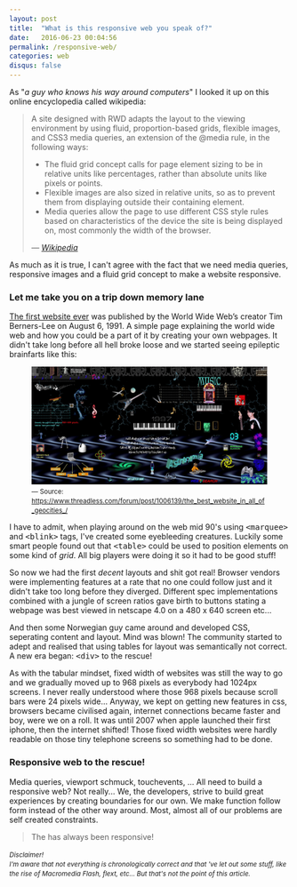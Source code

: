 ```yaml
---
layout: post
title:  "What is this responsive web you speak of?"
date:   2016-06-23 00:04:56
permalink: /responsive-web/
categories: web
disqus: false
---
```


<p>As "<em>a guy who knows his way around computers</em>" I looked it up on this online encyclopedia called wikipedia:</p>

<blockquote class="quote">
	<p>A site designed with RWD adapts the layout to the viewing environment by using fluid, proportion-based grids, flexible images, and CSS3 media queries, an extension of the @media rule, in the following ways:</p>
	<ul type="disc">
		<li>The fluid grid concept calls for page element sizing to be in relative units like percentages, rather than absolute units like pixels or points.</li>
		<li>Flexible images are also sized in relative units, so as to prevent them from displaying outside their containing element.</li>
		<li>Media queries allow the page to use different CSS style rules based on characteristics of the device the site is being displayed on, most commonly the width of the browser.</li>
	</ul>
	<cite>
		&mdash; <a href="https://en.wikipedia.org/wiki/Responsive_web_design">Wikipedia</a>
	</cite>
</blockquote>

<p>As much as it is true, I can't agree with the fact that we need media queries, responsive images and a fluid grid concept to make a website responsive. </p>

<h3>Let me take you on a trip down memory lane</h3>

<p>
	<a href="http://info.cern.ch/hypertext/WWW/TheProject.html">The first website ever</a> was published by the World Wide Web’s creator Tim Berners-Lee on August 6, 1991. A simple page explaining the world wide web and how you could be a part of it by creating your own webpages. It didn't take long before all hell broke loose and we started seeing epileptic brainfarts like this:
</p>

<figure>
	<img src="/a/responsive-web/geocities.gif" alt="An old school geocities website with space backgrounds and animated gifs" />
	<figcaption><small>&mdash; Source: <a href="https://www.threadless.com/forum/post/1006139/the_best_website_in_all_of_geocities_/">https://www.threadless.com/forum/post/1006139/the_best_website_in_all_of_geocities_/</a></small></figcaption>
</figure>

<p>I have to admit, when playing around on the web mid 90's using <kbd>&lt;marquee&gt;</kbd> and <kbd>&lt;blink&gt;</kbd> tags, I've created some eyebleeding creatures. Luckily some smart people found out that <kbd>&lt;table&gt;</kbd> could be used to position elements on some kind of <em>grid</em>. All big players were doing it so it had to be good stuff!</p>

<p>So now we had the first <em>decent</em> layouts and shit got real! Browser vendors were implementing features at a rate that no one could follow just and it didn't take too long before they diverged. Different spec implementations combined with a jungle of screen ratios gave birth to buttons stating a webpage was best viewed in netscape 4.0 on a 480 x 640 screen etc...</p>

<p>And then some Norwegian guy came around and developed CSS, seperating content and layout. Mind was blown! The community started to adept and realised that using tables for layout was semantically not correct. A new era began: <kbd>&lt;div&gt;</kbd> to the rescue!</p> 

<p>As with the tabular mindset, fixed width of websites was still the way to go and we gradually moved up to 968 pixels as everybody had 1024px screens. I never really understood where those 968 pixels because scroll bars were 24 pixels wide... Anyway, we kept on getting new features in css, browsers became civilised again, internet connections became faster and boy, were we on a roll. It was until 2007 when apple launched their first iphone, then the internet shifted! Those fixed width websites were hardly readable on those tiny telephone screens so something had to be done.
</p>

<h3>Responsive web to the rescue!</h3>

<p>Media queries, viewport schmuck, touchevents, ... All need to build a responsive web? Not really... We, the developers, strive to build great experiences by creating boundaries for our own. We make function follow form instead of the other way around. Most, almost all of our problems are self created constraints. </p>

<blockquote>
	<p>The has always been responsive!</p>
</blockquote>

<p>
	<small><em>Disclaimer!<br />
		I'm aware that not everything is chronologically correct and that 've let out some stuff, like the rise of Macromedia Flash, flext, etc... But that's not the point of this article.
	</em></small>
</p>
